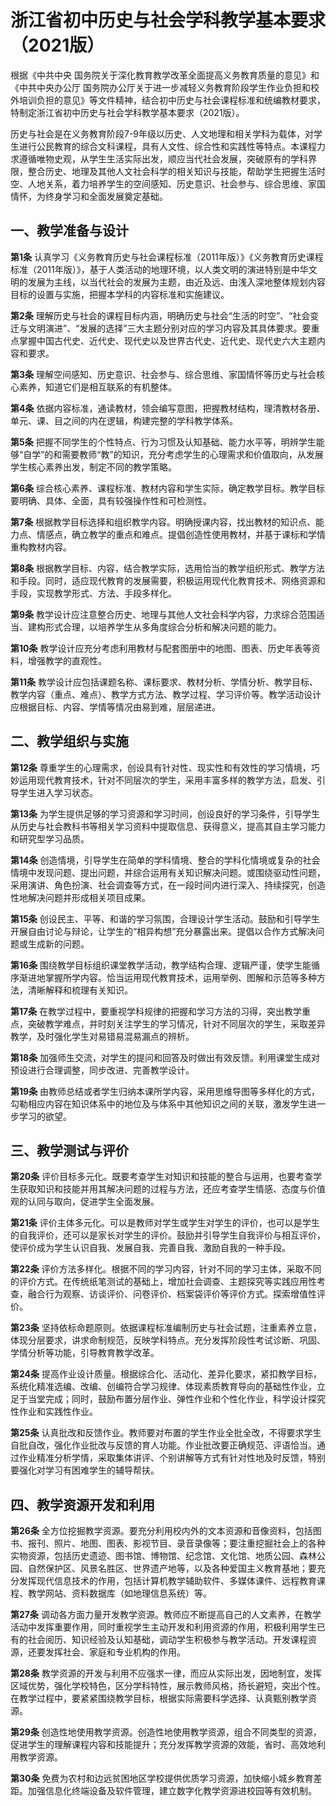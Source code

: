 # 浙江省初中历史与社会学科教学基本要求（2021版）

根据《中共中央 国务院关于深化教育教学改革全面提高义务教育质量的意见》和《中共中央办公厅 国务院办公厅关于进一步减轻义务教育阶段学生作业负担和校外培训负担的意见》等文件精神，结合初中历史与社会课程标准和统编教材要求，特制定浙江省初中历史与社会学科教学基本要求（2021版）。

历史与社会是在义务教育阶段7-9年级以历史、人文地理和相关学科为载体，对学生进行公民教育的综合文科课程，具有人文性、综合性和实践性等特点。本课程力求遵循唯物史观，从学生生活实际出发，顺应当代社会发展，突破原有的学科界限，整合历史、地理及其他人文社会科学的相关知识与技能，帮助学生把握生活时空、人地关系，着力培养学生的空间感知、历史意识、社会参与、综合思维、家国情怀，为终身学习和全面发展奠定基础。

## 一、教学准备与设计

**第1条**  认真学习《义务教育历史与社会课程标准（2011年版）》《义务教育历史课程标准（2011年版）》，基于人类活动的地理环境，以人类文明的演进特别是中华文明的发展为主线，以当代社会的发展为主题，由近及远、由浅入深地整体规划内容目标的设置与实施，把握本学科的内容标准和实施建议。

**第2条**  理解历史与社会的课程目标内涵，明确历史与社会“生活的时空”、“社会变迁与文明演进”、“发展的选择”三大主题分别对应的学习内容及其具体要求。要重点掌握中国古代史、近代史、现代史以及世界古代史、近代史、现代史六大主题内容和要求。

**第3条**  理解空间感知、历史意识、社会参与、综合思维、家国情怀等历史与社会核心素养，知道它们是相互联系的有机整体。

**第4条**  依据内容标准，通读教材，领会编写意图，把握教材结构，理清教材各册、单元、课、目之间的内在逻辑，构建完整的学科教学体系。

**第5条**  把握不同学生的个性特点、行为习惯及认知基础、能力水平等，明辨学生能够“自学”的和需要教师“教”的知识，充分考虑学生的心理需求和价值取向，从发展学生核心素养出发，制定不同的教学策略。

**第6条**  综合核心素养、课程标准、教材内容和学生实际，确定教学目标。教学目标要明确、具体、全面，具有较强操作性和可检测性。

**第7条**  根据教学目标选择和组织教学内容。明确授课内容，找出教材的知识点、能力点、情感点，确立教学的重点和难点。提倡创造性使用教材，并基于课标和学情重构教材内容。

**第8条**  根据教学目标、内容，结合教学实际，选用恰当的教学组织形式、教学方法和手段。同时，适应现代教育的发展需要，积极运用现代化教育技术、网络资源和手段，实现教学形式、方法、手段多样化。

**第9条**  教学设计应注意整合历史、地理与其他人文社会科学内容，力求综合范围适当、建构形式合理，以培养学生从多角度综合分析和解决问题的能力。

**第10条**  教学设计应充分考虑利用教材与配套图册中的地图、图表、历史年表等资料，增强教学的直观性。

**第11条**  教学设计应包括课题名称、课标要求、教材分析、学情分析、教学目标、教学内容（重点、难点）、教学方式方法、教学过程、学习评价等。教学活动设计应根据目标、内容、学情等情况由易到难，层层递进。

## 二、教学组织与实施

**第12条**  尊重学生的心理需求，创设具有针对性、现实性和有效性的学习情境，巧妙运用现代教育技术，针对不同层次的学生，采用丰富多样的教学方法，启发、引导学生进入学习状态。

**第13条**  为学生提供足够的学习资源和学习时间，创设良好的学习条件，引导学生从历史与社会教科书等相关学习资料中提取信息、获得意义，提高其自主学习能力和研究型学习品质。

**第14条**  创造情境，引导学生在简单的学科情境、整合的学科化情境或复杂的社会情境中发现问题、提出问题，并综合运用有关知识解决问题。或围绕驱动性问题，采用演讲、角色扮演、社会调查等方式，在一段时间内进行深入、持续探究，创造性地解决问题并形成相关项目成果。

**第15条**  创设民主、平等、和谐的学习氛围，合理设计学生活动。鼓励和引导学生开展自由讨论与辩论，让学生的“相异构想”充分暴露出来。提倡以合作方式解决问题或生成新的问题。

**第16条**  围绕教学目标组织课堂教学活动，教学结构合理、逻辑严谨，使学生能循序渐进地掌握所学内容。恰当运用现代教育技术，运用举例、图解和示范等多种方法，清晰解释和梳理有关知识。

**第17条**  在教学过程中，要重视学科规律的把握和学习方法的习得，突出教学重点，突破教学难点，并时刻关注学生的学习情况，针对不同层次的学生，采取差异教学，及时强化学生对易错易混易漏点的辨析。

**第18条**  加强师生交流，对学生的提问和回答及时做出有效反馈。利用课堂生成对预设进行合理调整，同步改进、完善教学设计。

**第19条**  由教师总结或者学生归纳本课所学内容，采用思维导图等多样化的方式，勾勒相应内容在知识体系中的地位及与体系中其他知识之间的关联，激发学生进一步学习的欲望。

## 三、教学测试与评价

**第20条**  评价目标多元化。既要考查学生对知识和技能的整合与运用，也要考查学生获取知识和技能并用其解决问题的过程与方法，还应考查学生情感、态度与价值观的认同与取向，促进学生全面发展。

**第21条**  评价主体多元化。可以是教师对学生或学生对学生的评价，也可以是学生的自我评价，还可以是家长对学生的评价。鼓励并引导学生自我评价与相互评价，使评价成为学生认识自我、发展自我、完善自我、激励自我的一种手段。

**第22条**  评价方法多样化。根据不同的学习内容，针对不同的学习主体，采取不同的评价方式。在传统纸笔测试的基础上，增加社会调查、主题探究等实践应用性考查，融合行为观察、访谈评价、问卷评价、档案袋评价等评价方式。探索增值性评价。

**第23条**  坚持依标命题原则。依据课程标准编制历史与社会试题，注重素养立意，体现分层要求，讲求命制规范，反映学科特点。充分发挥阶段性考试诊断、巩固、学情分析等功能，引导教育教学改革。

**第24条**  提高作业设计质量。根据综合化、活动化、差异化要求，紧扣教学目标，系统化精准选编、改编、创编符合学习规律、体现素质教育导向的基础性作业，立足于当堂完成；同时，鼓励布置分层作业、弹性作业和个性化作业，科学设计探究性作业和实践性作业。

**第25条**  认真批改和反馈作业。教师要对布置的学生作业全批全改，不得要求学生自批自改，强化作业批改与反馈的育人功能。作业批改要正确规范、评语恰当。通过作业精准分析学情，采取集体讲评、个别讲解等方式有针对性地及时反馈，特别要强化对学习有困难学生的辅导帮扶。

## 四、教学资源开发和利用

**第26条**  全方位挖掘教学资源。要充分利用校内外的文本资源和音像资料，包括图书、报刊、照片、地图、图表、影视节目、录音录像等；要注重挖掘社会上的各种实物资源，包括历史遗迹、图书馆、博物馆、纪念馆、文化馆、地质公园、森林公园、自然保护区、风景名胜区、世界遗产地等，以及各种爱国主义教育基地；要充分发挥现代信息技术的作用，包括计算机教学辅助软件、多媒体课件、远程教育课程、教学网站、资料数据库（如地理信息系统）等。

**第27条**  调动各方面力量开发教学资源。教师应不断提高自己的人文素养，在教学活动中发挥重要作用，同时重视学生主动开发和利用资源的作用，积极利用学生已有的社会阅历、知识经验及认知基础，调动学生积极参与教学活动。开发课程资源，还要发挥社会、家庭和专业机构的作用。

**第28条**  教学资源的开发与利用不应强求一律，而应从实际出发，因地制宜，发挥区域优势，强化学校特色，区分学科特性，展示教师风格，扬长避短，突出个性。在教学过程中，要紧紧围绕教学目标，根据实际需要科学选择、认真甄别教学资源。

**第29条**  创造性地使用教学资源。创造性地使用教学资源，组合不同类型的资源，促进学生的理解课程内容和技能提升；充分发挥教学资源的效能，省时、高效地利用教学资源。

**第30条**  免费为农村和边远贫困地区学校提供优质学习资源，加快缩小城乡教育差距。加强信息化终端设备及软件管理，建立数字化教学资源进校园等有效机制。